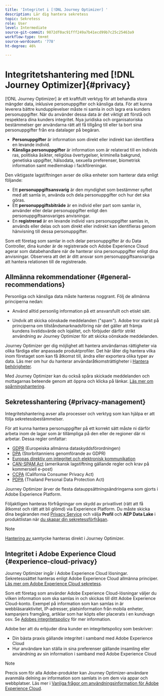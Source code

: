 ```yaml
---
title: 'Integritet i [!DNL Journey Optimizer] '
description: Lär dig hantera sekretess
topic: Sekretess
role: User
level: Intermediate
source-git-commit: 9872df0ac91fff249a7b41ecd99b7c25c25463a9
workflow-type: tm+mt
source-wordcount: '778'
ht-degree: 46%

---
```



# Integritetshantering med [!DNL Journey Optimizer]{#privacy}

[!DNL Journey Optimizer] är ett kraftfullt verktyg för att behandla stora mängder data, inklusive personuppgifter och känsliga data. För att kunna leverera bättre kundupplevelser måste ni samla in och lagra era kunders personuppgifter. När du använder dessa data är det viktigt att förstå och respektera dina kunders integritet. Nya juridiska och organisatoriska bestämmelser ger användarna rätt att få tillgång till eller ta bort sina personuppgifter från era datalager på begäran.

* **Personuppgifter** är information som direkt eller indirekt kan identifiera en levande individ.
* **Känsliga personuppgifter** är information som är relaterad till en individs ras, politiska åsikter, religiösa övertygelser, kriminella bakgrund, genetiska uppgifter, hälsodata, sexuella preferenser, biometrisk information samt medlemskap i fackföreningar.

Den viktigaste lagstiftningen avser de olika enheter som hanterar data enligt följande:

* Ett **personuppgiftsansvarig** är den myndighet som bestämmer syftet med att samla in, använda och dela personuppgifter och hur det ska göras.
* Ett **personuppgiftsbiträde** är en individ eller part som samlar in, använder eller delar personuppgifter enligt den personuppgiftsansvariges anvisningar.
* En **registrerad** är en levande individ vars personuppgifter samlas in, används eller delas och som direkt eller indirekt kan identifieras genom hänvisning till dessa personuppgifter.

Som ett företag som samlar in och delar personuppgifter är du Data Controller, dina kunder är de registrerade och Adobe Experience Cloud agerar som databehandlare när de hanterar sina personuppgifter enligt dina anvisningar. Observera att det är ditt ansvar som personuppgiftsansvariga att hantera relationen till de registrerade.

## Allmänna rekommendationer {#general-recommendations}

Personliga och känsliga data måste hanteras noggrant. Följ de allmänna principerna nedan:

* Använd alltid personlig information på ett ansvarsfullt och etiskt sätt.

* Undvik att skicka oönskade meddelanden (&quot;spam&quot;). Adobe tror starkt på principerna om tillståndsmarknadsföring när det gäller att främja kundens livstidsvärde och lojalitet, och förbjuder därför strikt användning av Journey Optimizer för att skicka oönskade meddelanden.

Journey Optimizer ger dig möjlighet att hantera användarnas rättigheter via olika färdiga eller anpassade produktprofiler. Det här låter dig hantera vilka inom företaget som kan få åtkomst till, ändra eller exportera olika typer av data. Läs mer om hur du hanterar användaråtkomsträttigheter i [Hantera behörigheter](../administration/permissions.md).

Med Journey Optimizer kan du också spåra skickade meddelanden och mottagarnas beteende genom att öppna och klicka på länkar. [Läs mer om spårningshantering](message-tracking.md).

## Sekretesshantering {#privacy-management}

Integritetshantering avser alla processer och verktyg som kan hjälpa er att följa sekretessbestämmelser.

För att kunna hantera personuppgifter på ett korrekt sätt måste ni därför arbeta inom de lagar som är tillämpliga på den eller de regioner där ni arbetar. Dessa regler omfattar:

* [GDPR](https://ec.europa.eu/info/law/law-topic/data-protection/reform/what-does-general-data-protection-regulation-gdpr-govern_en) (Europeiska allmänna dataskyddsförordningen)
* [DPA](https://www.gov.uk/data-protection) (Storbritanniens genomförande av GDPR)
* [Europas direktiv om integritet och elektronisk kommunikation](https://eur-lex.europa.eu/legal-content/EN/TXT/?uri=CELEX:02002L0058-20091219)
* [CAN-SPAM Act](https://www.ftc.gov/tips-advice/business-center/guidance/can-spam-act-compliance-guide-business) (amerikansk lagstiftning gällande regler och krav på kommersiell e-post)
* [CCPA](https://leginfo.legislature.ca.gov/faces/codes_displayText.xhtml?lawCode=CIV&amp;division=3.&amp;title=1.81.5.&amp;part=4.&amp;chapter=&amp;article=) (California Consumer Privacy Act)
* [PDPA](https://secureprivacy.ai/thailand-pdpa-summary-what-businesses-need-to-know/) (Thailand Personal Data Protection Act)

Journey Optimizer ärver de flesta datauppsättningsändringarna som gjorts i Adobe Experience Platform.

Följaktligen hanteras förfrågningar om skydd av privatlivet (rätt att få åtkomst och rätt att bli glömd) via Experience Platform. Du måste skicka dina begäranden med [Privacy Service](https://experienceleague.adobe.com/docs/experience-platform/privacy/home.html) och välja **Profil** och **AEP Data Lake** i produktlistan när [du skapar din sekretessförfrågan](https://experienceleague.adobe.com/docs/experience-platform/privacy/ui/user-guide.html?lang=en#request-builder). <!--https://experienceleague.adobe.com/docs/experience-platform/privacy/home.html?lang=en).-->

>[!NOTE]
>
>[Hantering av ](../../help/using/consent.md) samtycke hanteras direkt i Journey Optimizer.

## Integritet i Adobe Experience Cloud {#experience-cloud-privacy}

Journey Optimizer ingår i Adobe Experience Cloud lösningar. Sekretesssättet hanteras enligt Adobe Experience Cloud allmänna principer. [Läs mer om Adobe Experience Cloud sekretess](https://www.adobe.com/se/privacy/marketing-cloud.html).

Som ett företag som använder Adobe Experience Cloud-lösningar väljer du vilken information som ska samlas in och skickas till ditt Adobe Experience Cloud-konto. Exempel på information som kan samlas in är webbläsaraktivitet, IP-adresser, platsinformation från mobila enheter, kampanjers framgång, artiklar som har köpts eller placerats i en kundvagn osv. Se [Adobes integritetspolicy](https://www.adobe.com/se/privacy/policy.html) för mer information.

Adobe ber att du erbjuder dina kunder en integritetspolicy som beskriver:

* Din bästa praxis gällande integritet i samband med Adobe Experience Cloud
* Hur användare kan ställa in sina preferenser gällande insamling eller användning av sin information i samband med Adobe Experience Cloud

>[!NOTE]
>
>Precis som för alla Adobe-produkter kan Journey Optimizer-användare avanmäla delning av information som samlats in om dem via appar och webbplatser. Läs mer i [Vanliga frågor om användningsinformation för Adobe Experience Cloud](https://www.adobe.com/se/privacy/experience-cloud-usage-info-faq.html).

<!--Because Journey Optimizer integrates with Adobe Experience Platform, where audiences are transferred from one system to another, you need to pay extra care to personal data protection.-->
